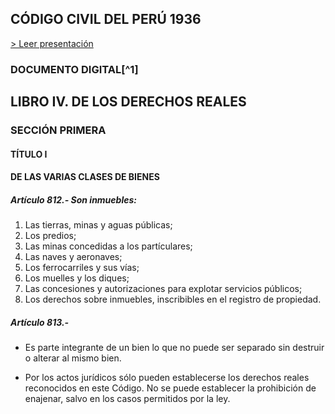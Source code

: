 ## CÓDIGO CIVIL DEL PERÚ 1936

[> Leer presentación](https://actio1680.github.io/proyecto2/cc1936)

### DOCUMENTO DIGITAL[^1]

## LIBRO IV. DE LOS DERECHOS REALES

### SECCIÓN PRIMERA

#### TÍTULO I

#### DE LAS VARIAS CLASES DE BIENES

##### Artículo 812.- Son inmuebles:

1. Las tierras, minas y aguas públicas; 
2. Los predios;
3. Las minas concedidas a los partículares; 
4. Las naves y aeronaves;
5. Los ferrocarriles y sus vías;
6. Los muelles y los diques;
7. Las concesiones y autorizaciones para explotar servicios públicos; 
8. Los derechos sobre inmuebles, inscribibles en el registro de propiedad. 

##### Artículo 813.- 
- Es parte integrante de un bien lo que no puede ser separado sin destruir o alterar al mismo bien. 




- Por los actos jurídicos sólo pueden establecerse los derechos reales reconocidos en este 
Código. No se puede establecer la prohibición de enajenar, salvo en los casos permitidos por la ley. 
